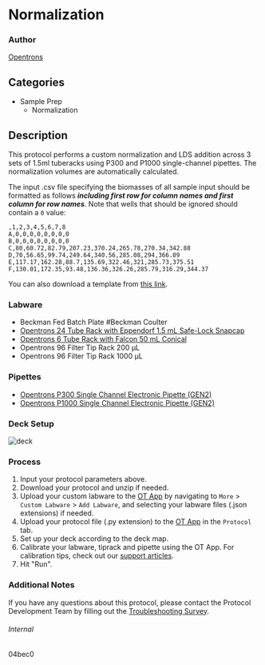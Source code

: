# Normalization


### Author
[Opentrons](https://opentrons.com/)


## Categories
* Sample Prep
	* Normalization


## Description
This protocol performs a custom normalization and LDS addition across 3 sets of 1.5ml tuberacks using P300 and P1000 single-channel pipettes. The normalization volumes are automatically calculated.

The input .csv file specifying the biomasses of all sample input should be formatted as follows ***including first row for column names and first column for row names***. Note that wells that should be ignored should contain a `0` value:

```
,1,2,3,4,5,6,7,8
A,0,0,0,0,0,0,0,0
B,0,0,0,0,0,0,0,0
C,80,60.72,82.79,207.23,370.24,265.78,270.34,342.88
D,70,56.65,99.74,249.64,340.56,285.08,294,366.09
E,117.17,162.28,88.7,135.69,322.46,321,285.73,375.51
F,130.01,172.35,93.48,136.36,326.26,285.79,316.29,344.37
```

You can also download a template from [this link](https://opentrons-protocol-library-website.s3.amazonaws.com/custom-README-images/04bec0/ex.csv).


### Labware
* Beckman Fed Batch Plate #Beckman Coulter
* [Opentrons 24 Tube Rack with Eppendorf 1.5 mL Safe-Lock Snapcap](https://shop.opentrons.com/collections/opentrons-tips/products/tube-rack-set-1)
* [Opentrons 6 Tube Rack with Falcon 50 mL Conical](https://shop.opentrons.com/collections/opentrons-tips/products/tube-rack-set-1)
* Opentrons 96 Filter Tip Rack 200 µL
* Opentrons 96 Filter Tip Rack 1000 µL


### Pipettes
* [Opentrons P300 Single Channel Electronic Pipette (GEN2)](https://shop.opentrons.com/single-channel-electronic-pipette-p20/)
* [Opentrons P1000 Single Channel Electronic Pipette (GEN2)](https://shop.opentrons.com/single-channel-electronic-pipette-p20/)


### Deck Setup
![deck](https://opentrons-protocol-library-website.s3.amazonaws.com/custom-README-images/04bec0/deck.png)


### Process
1. Input your protocol parameters above.
2. Download your protocol and unzip if needed.
3. Upload your custom labware to the [OT App](https://opentrons.com/ot-app) by navigating to `More` > `Custom Labware` > `Add Labware`, and selecting your labware files (.json extensions) if needed.
4. Upload your protocol file (.py extension) to the [OT App](https://opentrons.com/ot-app) in the `Protocol` tab.
5. Set up your deck according to the deck map.
6. Calibrate your labware, tiprack and pipette using the OT App. For calibration tips, check out our [support articles](https://support.opentrons.com/en/collections/1559720-guide-for-getting-started-with-the-ot-2).
7. Hit "Run".


### Additional Notes
If you have any questions about this protocol, please contact the Protocol Development Team by filling out the [Troubleshooting Survey](https://protocol-troubleshooting.paperform.co/).


###### Internal
04bec0
